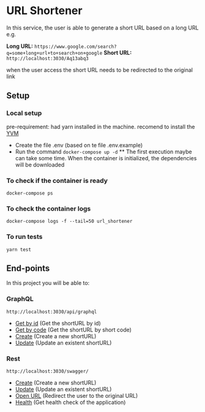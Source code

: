 # URL Shortener
In this service, the user is able to generate a short URL based on a long URL e.g.

**Long URL:** `https://www.google.com/search?q=some+long+url+to+search+on+google`
**Short URL:** `http://localhost:3030/Aq13abq3`

when the user access the short URL needs to be redirected to the original link

## Setup
### Local setup
pre-requirement: had yarn installed in the machine. recomend to install the [YVM](https://yvm.js.org/docs/overview "YVM")

- Create the file .env (based on te file .env.example)
- Run the command
`docker-compose up -d`
** The first execution maybe can take some time. When the container is initialized, the dependencies will be downloaded

### To check if the container is ready
`docker-compose ps`

### To check the container logs
`docker-compose logs -f --tail=50 url_shortener`

### To run tests
`yarn test`

## End-points
In this project you will be able to:
### GraphQL
`http://localhost:3030/api/graphql`
  - [Get by id](docs/graphQL.md#Get-by-id) (Get the shortURL by id)
  - [Get by code](docs/graphQL.md#Get-by-code) (Get the shortURL by short code)
  - [Create](docs/graphQL.md#Create) (Create a new shortURL)
  - [Update](docs/graphQL.md#Update) (Update an existent shortURL)

### Rest
`http://localhost:3030/swagger/`
  - [Create](docs/restAPI.md#Create) (Create a new shortURL)
  - [Update](docs/restAPI.md#Update) (Update an existent shortURL)
  - [Open URL](docs/restAPI.md#Open-URL) (Redirect the user to the original URL)
  - [Health](docs/restAPI.md#Health) (Get health check of the application)

